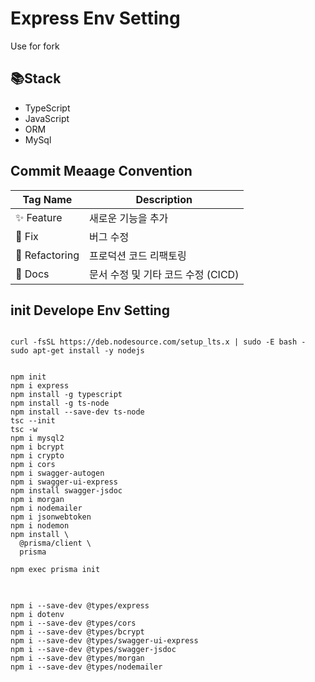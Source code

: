 # Express Env Setting
Use for fork

## 📚Stack
* TypeScript
* JavaScript
* ORM
* MySql

## Commit Meaage Convention
| Tag Name       | Description                                    |
|----------------|------------------------------------------------|
| :sparkles: Feature    | 새로운 기능을 추가                              |
| :bug: Fix          | 버그 수정                                      |
| :hammer:  Refactoring | 프로덕션 코드 리팩토링                         |
| :memo: Docs        | 문서 수정 및 기타 코드 수정 (CICD)                                      |



## init Develope Env Setting 
<pre>
<code>
curl -fsSL https://deb.nodesource.com/setup_lts.x | sudo -E bash -
sudo apt-get install -y nodejs


npm init
npm i express
npm install -g typescript
npm install -g ts-node
npm install --save-dev ts-node
tsc --init
tsc -w
npm i mysql2
npm i bcrypt
npm i crypto
npm i cors
npm i swagger-autogen
npm i swagger-ui-express
npm install swagger-jsdoc
npm i morgan
npm i nodemailer
npm i jsonwebtoken
npm i nodemon
npm install \
  @prisma/client \
  prisma

npm exec prisma init
</code>
</pre>


<pre>
<code>
npm i --save-dev @types/express
npm i dotenv
npm i --save-dev @types/cors
npm i --save-dev @types/bcrypt
npm i --save-dev @types/swagger-ui-express
npm i --save-dev @types/swagger-jsdoc
npm i --save-dev @types/morgan
npm i --save-dev @types/nodemailer
</code>
</pre>
